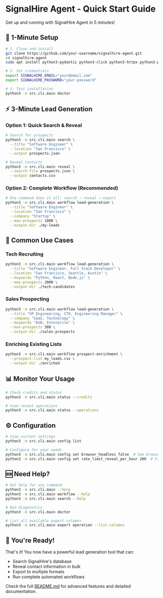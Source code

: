 # SignalHire Agent - Quick Start Guide

Get up and running with SignalHire Agent in 5 minutes!

## 🚀 1-Minute Setup

```bash
# 1. Clone and install
git clone https://github.com/your-username/signalhire-agent.git
cd signalhire-agent
sudo apt install python3-pydantic python3-click python3-httpx python3-pandas python3-structlog python3-dotenv python3-email-validator

# 2. Set credentials
export SIGNALHIRE_EMAIL="your@email.com"
export SIGNALHIRE_PASSWORD="your-password"

# 3. Test installation
python3 -m src.cli.main doctor
```

## ⚡ 3-Minute Lead Generation

### Option 1: Quick Search & Reveal
```bash
# Search for prospects
python3 -m src.cli.main search \
  --title "Software Engineer" \
  --location "San Francisco" \
  --output prospects.json

# Reveal contacts
python3 -m src.cli.main reveal \
  --search-file prospects.json \
  --output contacts.csv
```

### Option 2: Complete Workflow (Recommended)
```bash
# One command does it all: search → reveal → export
python3 -m src.cli.main workflow lead-generation \
  --title "Software Engineer" \
  --location "San Francisco" \
  --company "Startup" \
  --max-prospects 1000 \
  --output-dir ./my-leads
```

## 🎯 Common Use Cases

### Tech Recruiting
```bash
python3 -m src.cli.main workflow lead-generation \
  --title "Software Engineer, Full Stack Developer" \
  --location "San Francisco, Seattle, Austin" \
  --keywords "Python, React, Node.js" \
  --max-prospects 2000 \
  --output-dir ./tech-candidates
```

### Sales Prospecting
```bash
python3 -m src.cli.main workflow lead-generation \
  --title "VP Engineering, CTO, Engineering Manager" \
  --company "SaaS, Technology" \
  --keywords "B2B, Enterprise" \
  --max-prospects 500 \
  --output-dir ./sales-prospects
```

### Enriching Existing Lists
```bash
python3 -m src.cli.main workflow prospect-enrichment \
  --prospect-list my_leads.csv \
  --output-dir ./enriched
```

## 📊 Monitor Your Usage

```bash
# Check credits and status
python3 -m src.cli.main status --credits

# View recent operations
python3 -m src.cli.main status --operations
```

## ⚙️ Configuration

```bash
# View current settings
python3 -m src.cli.main config list

# Configure for your needs
python3 -m src.cli.main config set browser_headless false  # See browser
python3 -m src.cli.main config set rate_limit_reveal_per_hour 200  # Faster reveals
```

## 🆘 Need Help?

```bash
# Get help for any command
python3 -m src.cli.main --help
python3 -m src.cli.main workflow --help
python3 -m src.cli.main search --help

# Run diagnostics
python3 -m src.cli.main doctor

# List all available export columns
python3 -m src.cli.main export operation --list-columns
```

## 🎉 You're Ready!

That's it! You now have a powerful lead generation tool that can:
- Search SignalHire's database
- Reveal contact information in bulk
- Export to multiple formats
- Run complete automated workflows

Check the full [README.md](README.md) for advanced features and detailed documentation.
